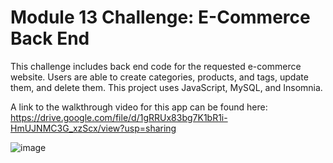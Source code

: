 # Module 13 Challenge:  E-Commerce Back End

This challenge includes back end code for the requested e-commerce website.  Users are able to create categories, products, and tags, update them, and delete them.  This project uses JavaScript, MySQL, and Insomnia.

A link to the walkthrough video for this app can be found here:
https://drive.google.com/file/d/1gRRUx83bg7K1bR1i-HmUJNMC3G_xzScx/view?usp=sharing

![image](https://user-images.githubusercontent.com/107148691/199869656-441c06cd-83ee-4c53-a832-32afbca5b9c4.png)

